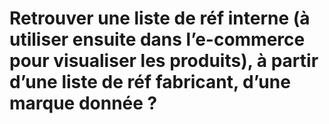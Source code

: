 # Retrouver une liste de réf interne (à utiliser ensuite dans l’e-commerce pour visualiser les produits), à partir d’une liste de réf fabricant, d’une marque donnée ?
